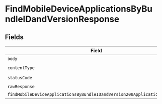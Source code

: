 # FindMobileDeviceApplicationsByBundleIDandVersionResponse


## Fields

| Field                                                                                                                                                               | Type                                                                                                                                                                | Required                                                                                                                                                            | Description                                                                                                                                                         |
| ------------------------------------------------------------------------------------------------------------------------------------------------------------------- | ------------------------------------------------------------------------------------------------------------------------------------------------------------------- | ------------------------------------------------------------------------------------------------------------------------------------------------------------------- | ------------------------------------------------------------------------------------------------------------------------------------------------------------------- |
| `body`                                                                                                                                                              | *Uint8Array*                                                                                                                                                        | :heavy_minus_sign:                                                                                                                                                  | N/A                                                                                                                                                                 |
| `contentType`                                                                                                                                                       | *string*                                                                                                                                                            | :heavy_check_mark:                                                                                                                                                  | N/A                                                                                                                                                                 |
| `statusCode`                                                                                                                                                        | *number*                                                                                                                                                            | :heavy_check_mark:                                                                                                                                                  | N/A                                                                                                                                                                 |
| `rawResponse`                                                                                                                                                       | [AxiosResponse>](https://axios-http.com/docs/res_schema)                                                                                                            | :heavy_minus_sign:                                                                                                                                                  | N/A                                                                                                                                                                 |
| `findMobileDeviceApplicationsByBundleIDandVersion200ApplicationJSONObject`                                                                                          | [FindMobileDeviceApplicationsByBundleIDandVersion200ApplicationJSON](../../models/operations/findmobiledeviceapplicationsbybundleidandversion200applicationjson.md) | :heavy_minus_sign:                                                                                                                                                  | OK                                                                                                                                                                  |